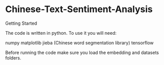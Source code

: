 # Chinese-Text-Sentiment-Analysis

Getting Started

The code is written in python. To use it you will need:

numpy
matplotlib
jieba (Chinese word segmentation library)
tensorflow 

Before running the code make sure you load the embedding and datasets folders.
